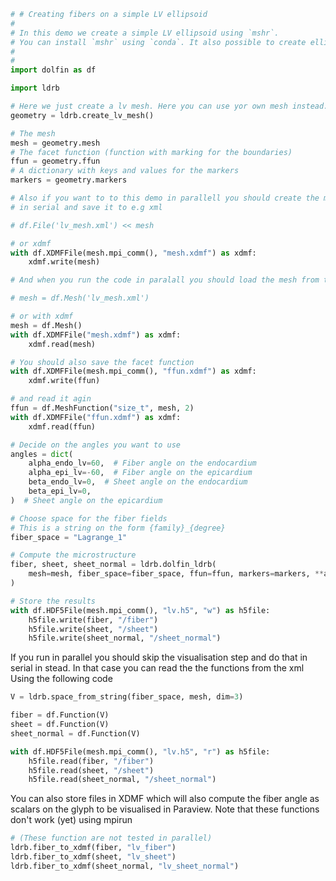 ```python
# # Creating fibers on a simple LV ellipsoid
#
# In this demo we create a simple LV ellipsoid using `mshr`.
# You can install `mshr` using `conda`. It also possible to create ellipsoidal geometries using gmsh, see e.g https://github.com/finsberg/pulse/blob/0d7b5995f62f41df4eec9f5df761fa03da725f69/pulse/geometries.py#L160
#
#
import dolfin as df
```

```python
import ldrb
```

```python
# Here we just create a lv mesh. Here you can use yor own mesh instead.
geometry = ldrb.create_lv_mesh()
```

```python
# The mesh
mesh = geometry.mesh
# The facet function (function with marking for the boundaries)
ffun = geometry.ffun
# A dictionary with keys and values for the markers
markers = geometry.markers
```

```python
# Also if you want to to this demo in parallell you should create the mesh
# in serial and save it to e.g xml
```
```python
# df.File('lv_mesh.xml') << mesh
```
```python
# or xdmf
with df.XDMFFile(mesh.mpi_comm(), "mesh.xdmf") as xdmf:
    xdmf.write(mesh)
```

```python
# And when you run the code in paralall you should load the mesh from the file.
```
```python
# mesh = df.Mesh('lv_mesh.xml')
```
```python
# or with xdmf
mesh = df.Mesh()
with df.XDMFFile("mesh.xdmf") as xdmf:
    xdmf.read(mesh)
```

```python
# You should also save the facet function
with df.XDMFFile(mesh.mpi_comm(), "ffun.xdmf") as xdmf:
    xdmf.write(ffun)
```

```python
# and read it agin
ffun = df.MeshFunction("size_t", mesh, 2)
with df.XDMFFile("ffun.xdmf") as xdmf:
    xdmf.read(ffun)
```

```python
# Decide on the angles you want to use
angles = dict(
    alpha_endo_lv=60,  # Fiber angle on the endocardium
    alpha_epi_lv=-60,  # Fiber angle on the epicardium
    beta_endo_lv=0,  # Sheet angle on the endocardium
    beta_epi_lv=0,
)  # Sheet angle on the epicardium
```

```python
# Choose space for the fiber fields
# This is a string on the form {family}_{degree}
fiber_space = "Lagrange_1"
```

```python
# Compute the microstructure
fiber, sheet, sheet_normal = ldrb.dolfin_ldrb(
    mesh=mesh, fiber_space=fiber_space, ffun=ffun, markers=markers, **angles
)
```

```python
# Store the results
with df.HDF5File(mesh.mpi_comm(), "lv.h5", "w") as h5file:
    h5file.write(fiber, "/fiber")
    h5file.write(sheet, "/sheet")
    h5file.write(sheet_normal, "/sheet_normal")
```

If you run in parallel you should skip the visualisation step and do that in
serial in stead. In that case you can read the the functions from the xml
Using the following code

```python
V = ldrb.space_from_string(fiber_space, mesh, dim=3)

fiber = df.Function(V)
sheet = df.Function(V)
sheet_normal = df.Function(V)

with df.HDF5File(mesh.mpi_comm(), "lv.h5", "r") as h5file:
    h5file.read(fiber, "/fiber")
    h5file.read(sheet, "/sheet")
    h5file.read(sheet_normal, "/sheet_normal")

```

You can also store files in XDMF which will also compute the fiber angle as scalars on the glyph to be visualised in Paraview. Note that these functions don't work (yet) using mpirun

```python
# (These function are not tested in parallel)
ldrb.fiber_to_xdmf(fiber, "lv_fiber")
ldrb.fiber_to_xdmf(sheet, "lv_sheet")
ldrb.fiber_to_xdmf(sheet_normal, "lv_sheet_normal")
```
